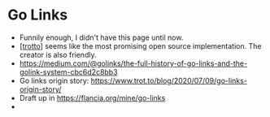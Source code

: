# Go Links
- Funnily enough, I didn't have this page until now.
- [[trotto]] seems like the most promising open source implementation. The creator is also friendly.
- https://medium.com/@golinks/the-full-history-of-go-links-and-the-golink-system-cbc6d2c8bb3 
- Go links origin story: https://www.trot.to/blog/2020/07/09/go-links-origin-story/
- Draft up in https://flancia.org/mine/go-links
- 

[//begin]: # "Autogenerated link references for markdown compatibility"
[trotto]: trotto "Trotto"
[//end]: # "Autogenerated link references"